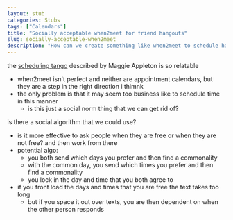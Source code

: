 ```yaml
---
layout: stub
categories: Stubs
tags: ["Calendars"]
title: "Socially acceptable when2meet for friend hangouts"
slug: socially-acceptable-when2meet
description: "How can we create something like when2meet to schedule hangouts with people in a way that doesn't seem overly business-y?"
---
```


the [scheduling tango](https://maggieappleton.com/speculative-events) described by Maggie Appleton is so relatable
* when2meet isn't perfect and neither are appointment calendars, but they are a step in the right direction i thimnk
* the only problem is that it may seem too business like to schedule time in this manner
    * is this just a social norm thing that we can get rid of?

is there a social algorithm that we could use?
* is it more effective to ask people when they are free or when they are not free? and then work from there
* potential algo:
    * you both send which days you prefer and then find a commonality
    * with the common day, you send which times you prefer and then find a commonality
    * you lock in the day and time that you both agree to
* if you front load the days and times that you are free the text takes too long
    * but if you space it out over texts, you are then dependent on when the other person responds